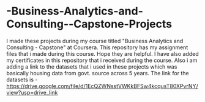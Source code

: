 # -Business-Analytics-and-Consulting--Capstone-Projects
I made these projects during my course titled "Business Analytics and Consulting - Capstone" at Coursera. This repository has my assignment files that i made during this course. Hope they are helpful.
I have also added my certificates in this repository that i received during the course.
Also i am adding a link to the datasets that i used in these projects which was basically housing data from govt. source across 5 years. 
The link for the datasets is - https://drive.google.com/file/d/1EcQZWNsstVWKkBFSw4kcqusT80XPvrNY/view?usp=drive_link
